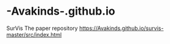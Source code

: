 # -Avakinds-.github.io
SurVis The paper repository
https://Avakinds.github.io/survis-master/src/index.html
